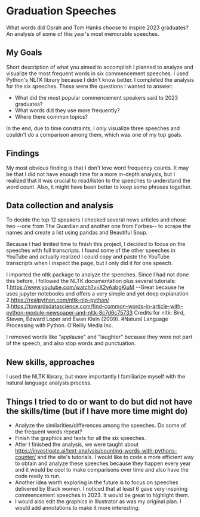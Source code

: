 # Graduation Speeches
What words did Oprah and Tom Hanks choose to inspire 2023 graduates? An analysis of some of this year's most memorable speeches. 

## My Goals
Short description of what you aimed to accomplish
I planned to analyze and visualize the most frequent words in six commencement speeches. I used Python's NLTK library because I didn't know better. I completed the analysis for the six speeches.
These were the questions I wanted to answer:
- What did the most popular commencement speakers said to 2023 graduates?
- What words did they use more frequently?
- Where there common topics?

In the end, due to time constraints, I only visualize three speeches and couldn't do a comparison among them, which was one of my top goals.

## Findings
My most obvious finding is that I don't love word frequency counts. It may be that I did not have enough time for a more in-depth analysis, but I realized that it was crucial to read/listen to the speeches to understand the word count. Also, it might have been better to keep some phrases together. 

## Data collection and analysis 


To decide the top 12 speakers I checked several news articles and chose two --one from The Guardian and another one from Forbes-- to scrape the names and create a list using pandas and Beautiful Soup. 

Because I had limited time to finish this project, I decided to focus on the speeches with
full transcripts. I found some of the other speeches in YouTube and actually realized I could copy and paste the YouTube transcripts when I inspect the page, but I only did it for one speech. 

I imported the nltk package to analyze the speeches. Since I had not done this before,
I followed the NLTK documentation plus several tutorials: 
1.https://www.youtube.com/watch?v=X2vAabgKiuM --Great because he uses jupyter notebooks and offers a very simple and yet deep explanation
2.https://realpython.com/nltk-nlp-python/
3.https://towardsdatascience.com/find-common-words-in-article-with-python-module-newspaper-and-nltk-8c7d6c75733
Credits for nltk: Bird, Steven, Edward Loper and Ewan Klein (2009).
#Natural Language Processing with Python.  O'Reilly Media Inc.

I removed words like "applause" and "laughter" because they were not part of the speech, and also stop words and punctuation.

## New skills, approaches
I used the NLTK library, but more importantly I familiarize myself with the natural language analysis process.

## Things I tried to do or want to do but did not have the skills/time (but if I have more time might do)
- Analyze the similarities/differences among the speeches. Do some of the frequent words repeat?
- Finish the graphics and texts for all the six speeches.
- After I finished the analysis, we were taught about https://investigate.ai/text-analysis/counting-words-with-pythons-counter/ and the site's tutorials. I would like to code a more efficient way to obtain and analyze these speeches because they happen every year and it would be cool to make comparisons over time and also have the code ready to run. 
-  Another idea worth exploring in the future is to focus on speeches delivered by Black women. I noticed that at least 6 gave very inspiring commencement speeches in 2023. It would be great to highlight them.
- I would also edit the graphics in Illustrator as was my original plan. I would add annotations to make it more interesting. 